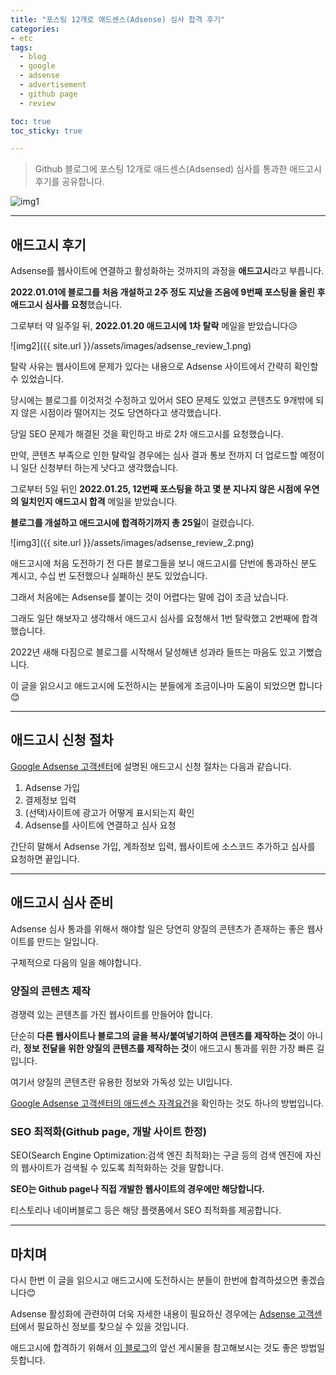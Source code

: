 ```yaml
---
title: "포스팅 12개로 애드센스(Adsense) 심사 합격 후기"
categories:
- etc
tags:
  - blog
  - google
  - adsense
  - advertisement
  - github page
  - review

toc: true
toc_sticky: true

---
```



> Github 블로그에 포스팅 12개로 애드센스(Adsensed) 심사를 통과한 애드고시 후기를 공유합니다.

![img1](https://upload.wikimedia.org/wikipedia/commons/c/cd/AdSense_Logo.svg)



----------



## 애드고시 후기

Adsense를 웹사이트에 연결하고 활성화하는 것까지의 과정을 **애드고시**라고 부릅니다.

**2022.01.01에 블로그를 처음 개설하고 2주 정도 지났을 즈음에 9번째 포스팅을 올린 후 애드고시 심사를 요청**했습니다.

그로부터 약 일주일 뒤, **2022.01.20 애드고시에 1차 탈락** 메일을 받았습니다😥

![img2]({{ site.url }}/assets/images/adsense_review_1.png)

탈락 사유는 웹사이트에 문제가 있다는 내용으로 Adsense 사이트에서 간략히 확인할 수 있었습니다.

당시에는 블로그를 이것저것 수정하고 있어서 SEO 문제도 있었고 콘텐츠도 9개밖에 되지 않은 시점이라 떨어지는 것도 당연하다고 생각했습니다.

당일 SEO 문제가 해결된 것을 확인하고 바로 2차 애드고시를 요청했습니다.

만약, 콘텐츠 부족으로 인한 탈락일 경우에는 심사 결과 통보 전까지 더 업로드할 예정이니 일단 신청부터 하는게 낫다고 생각했습니다.

그로부터 5일 뒤인 **2022.01.25, 12번째 포스팅을 하고 몇 분 지나지 않은 시점에 우연의 일치인지 애드고시 합격** 메일을 받았습니다.

**블로그를 개설하고 애드고시에 합격하기까지 총 25일**이 걸렸습니다.

![img3]({{ site.url }}/assets/images/adsense_review_2.png)

애드고시에 처음 도전하기 전 다른 블로그들을 보니 애드고시를 단번에 통과하신 분도 계시고, 수십 번 도전했으나 실패하신 분도 있었습니다.

그래서 처음에는 Adsense를 붙이는 것이 어렵다는 말에 겁이 조금 났습니다.

그래도 일단 해보자고 생각해서 애드고시 심사를 요청해서 1번 탈락했고 2번째에 합격했습니다.

2022년 새해 다짐으로 블로그를 시작해서 달성해낸 성과라 들뜨는 마음도 있고 기뻤습니다.

이 글을 읽으시고 애드고시에 도전하시는 분들에게 조금이나마 도움이 되었으면 합니다😊



----------



## 애드고시 신청 절차

[Google Adsense 고객센터](https://support.google.com/adsense/answer/10162?hl=ko&ref_topic=1250103&visit_id=637790650706750608-1018514091&rd=1)에 설명된 애드고시 신청 절차는 다음과 같습니다.

1. Adsense 가입
2. 결제정보 입력
3. (선택)사이트에 광고가 어떻게 표시되는지 확인
4. Adsense를 사이트에 연결하고 심사 요청

간단히 말해서 Adsense 가입, 계좌정보 입력, 웹사이트에 소스코드 추가하고 심사를 요청하면 끝입니다.



----------



## 애드고시 심사 준비

Adsense 심사 통과를 위해서 해야할 일은 당연히 양질의 콘텐츠가 존재하는 좋은 웹사이트를 만드는 일입니다.

구체적으로 다음의 일을 해야합니다.



### 양질의 콘텐츠 제작

경쟁력 있는 콘텐츠를 가진 웹사이트를 만들어야 합니다. 

단순히 **다른 웹사이트나 블로그의 글을 복사/붙여넣기하여 콘텐츠를 제작하는 것**이 아니라, **정보 전달을 위한 양질의 콘텐츠를 제작하는 것**이 애드고시 통과를 위한 가장 빠른 길입니다.

여기서 양질의 콘텐츠란 유용한 정보와 가독성 있는 UI입니다.

[Google Adsense 고객센터의 애드센스 자격요건](https://support.google.com/adsense/answer/7299563?hl=ko&ref_topic=1319756&visit_id=637790650706750608-1018514091&rd=1)을 확인하는 것도 하나의 방법입니다.



### SEO 최적화(Github page, 개발 사이트 한정)

SEO(Search Engine Optimization:검색 엔진 최적화)는 구글 등의 검색 엔진에 자신의 웹사이트가 검색될 수 있도록 최적화하는 것을 말합니다.

**SEO는 Github page나 직접 개발한 웹사이트의 경우에만 해당합니다.**

티스토리나 네이버블로그 등은 해당 플랫폼에서 SEO 최적화를 제공합니다.



----------



## 마치며

다시 한번 이 글을 읽으시고 애드고시에 도전하시는 분들이 한번에 합격하셨으면 좋겠습니다😊

Adsense 활성화에 관련하여 더욱 자세한 내용이 필요하신 경우에는 [Adsense 고객센터](https://support.google.com/adsense)에서 필요하신 정보를 찾으실 수 있을 것입니다.

애드고시에 합격하기 위해서 [이 블로그](https://sianux1209.github.io)의 앞선 게시물을 참고해보시는 것도 좋은 방법일 듯합니다.